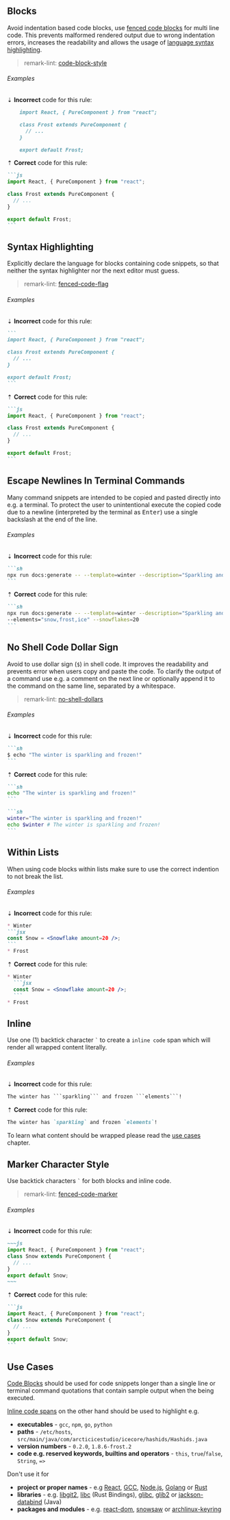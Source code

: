## Blocks

Avoid indentation based code blocks, use [fenced code blocks][gfm-spec-fenced_code_blocks] for multi line code. This prevents malformed rendered output due to wrong indentation errors, increases the readability and allows the usage of [language syntax highlighting][gh-help-gfm_code_syntax_highlighting].

> remark-lint: [code-block-style][remark-lint-code-block-style]

###### Examples

⇣ **Incorrect** code for this rule:

```markdown
    import React, { PureComponent } from "react";

    class Frost extends PureComponent {
      // ...
    }

    export default Frost;
```

⇡ **Correct** code for this rule:

`````markdown
```js
import React, { PureComponent } from "react";

class Frost extends PureComponent {
  // ...
}

export default Frost;
```
`````

## Syntax Highlighting

Explicitly declare the language for blocks containing code snippets, so that neither the syntax highlighter nor the next editor must guess.

> remark-lint: [fenced-code-flag][remark-lint-fenced-code-flag]

###### Examples

⇣ **Incorrect** code for this rule:

`````markdown
```
import React, { PureComponent } from "react";

class Frost extends PureComponent {
  // ...
}

export default Frost;
```
`````

⇡ **Correct** code for this rule:

`````markdown
```js
import React, { PureComponent } from "react";

class Frost extends PureComponent {
  // ...
}

export default Frost;
```
`````

## Escape Newlines In Terminal Commands

Many command snippets are intended to be copied and pasted directly into e.g. a terminal. To protect the user to unintentional execute the copied code due to a newline (interpreted by the terminal as <kbd>Enter</kbd>) use a single backslash at the end of the line.

###### Examples

⇣ **Incorrect** code for this rule:

`````markdown
```sh
npx run docs:generate -- --template=winter --description="Sparkling and frozen" --elements="snow,frost,ice" --snowflakes=20
```
`````

⇡ **Correct** code for this rule:

`````markdown
```sh
npx run docs:generate -- --template=winter --description="Sparkling and frozen" \
--elements="snow,frost,ice" --snowflakes=20
```
`````

## No Shell Code Dollar Sign

Avoid to use dollar sign (`$`) in shell code. It improves the readability and prevents error when users copy and paste the code. To clarify the output of a command use e.g. a comment on the next line or optionally append it to the command on the same line, separated by a whitespace.

> remark-lint: [no-shell-dollars][remark-lint-no-shell-dollars]

###### Examples

⇣ **Incorrect** code for this rule:

`````markdown
```sh
$ echo "The winter is sparkling and frozen!"
```
`````

⇡ **Correct** code for this rule:

`````markdown
```sh
echo "The winter is sparkling and frozen!"
```
`````

`````markdown
```sh
winter="The winter is sparkling and frozen!"
echo $winter # The winter is sparkling and frozen!
```
`````

## Within Lists

When using code blocks within lists make sure to use the correct indention to not break the list.

###### Examples

⇣ **Incorrect** code for this rule:

`````markdown
* Winter
```jsx
const Snow = <Snowflake amount=20 />;
```
* Frost
`````

⇡ **Correct** code for this rule:

`````markdown
* Winter
  ```jsx
  const Snow = <Snowflake amount=20 />;
  ```
* Frost
`````

## Inline

Use one (1) backtick character `` ` `` to create a `inline code` span which will render all wrapped content literally.

###### Examples

⇣ **Incorrect** code for this rule:

`````markdown
The winter has ```sparkling``` and frozen ```elements```!
`````

⇡ **Correct** code for this rule:

```markdown
The winter has `sparkling` and frozen `elements`!
```

To learn what content should be wrapped please read the [use cases](#use-cases) chapter.

## Marker Character Style

Use backtick characters `` ` `` for both blocks and inline code.

> remark-lint: [fenced-code-marker][remark-lint-fenced-code-marker]

###### Examples

⇣ **Incorrect** code for this rule:

`````markdown
~~~js
import React, { PureComponent } from "react";
class Snow extends PureComponent {
  // ...
}
export default Snow;
~~~
`````

⇡ **Correct** code for this rule:

`````markdown
```js
import React, { PureComponent } from "react";
class Snow extends PureComponent {
  // ...
}
export default Snow;
```
`````

## Use Cases

[Code Blocks](#blocks) should be used for code snippets longer than a single line or terminal command quotations that contain sample output when the being executed.

[Inline code spans](#inline) on the other hand should be used to highlight e.g.

* **executables** - `gcc`, `npm`, `go`, `python`
* **paths** - `/etc/hosts`, `src/main/java/com/arcticicestudio/icecore/hashids/Hashids.java`
* **version numbers** - `0.2.0`, `1.8.6-frost.2`
* **code e.g. reserved keywords, builtins and operators** - `this`, `true`/`false`, `String`, `=>`

Don't use it for

* **project or proper names** - e.g [React][react], [GCC][gcc], [Node.js][nodejs], [Golang][golang] or [Rust][rustlang]
* **libraries** - e.g. [libgit2][], [libc][crates-libc] (Rust Bindings), [glibc][], [glib2][] or [jackson-databind][bintray-jackson-databind] (Java)
* **packages and modules** - e.g. [react-dom][npm-react-dom], [snowsaw][pypi-snowsaw] or [archlinux-keyring][archlinux-keyring]

[archlinux-keyring]: https://www.archlinux.org/packages/core/any/archlinux-keyring
[bintray-jackson-databind]: https://bintray.com/bintray/jcenter/com.fasterxml.jackson.core%3Ajackson-databind
[crates-libc]: https://crates.io/crates/libc
[gcc]: https://gcc.gnu.org
[gfm-spec-fenced_code_blocks]: https://github.github.com/gfm/#fenced-code-blocks
[gh-help-gfm_code_syntax_highlighting]: https://help.github.com/articles/creating-and-highlighting-code-blocks/#syntax-highlighting
[glib2]: https://wiki.gnome.org/Projects/GLib
[glibc]: https://www.gnu.org/software/libc
[golang]: https://golang.org
[libgit2]: https://libgit2.github.com
[nodejs]: https://nodejs.org
[npm-react-dom]: https://www.npmjs.com/package/react-dom
[pypi-snowsaw]: https://pypi.python.org/pypi/snowsaw
[react]: https://reactjs.org
[remark-lint-code-block-style]: https://github.com/remarkjs/remark-lint/tree/master/packages/remark-lint-code-block-style
[remark-lint-fenced-code-flag]: https://github.com/remarkjs/remark-lint/tree/master/packages/remark-lint-fenced-code-flag
[remark-lint-fenced-code-marker]: https://github.com/remarkjs/remark-lint/tree/master/packages/remark-lint-fenced-code-marker
[remark-lint-no-shell-dollars]: https://github.com/remarkjs/remark-lint/tree/master/packages/remark-lint-no-shell-dollars
[rustlang]: https://www.rust-lang.org
